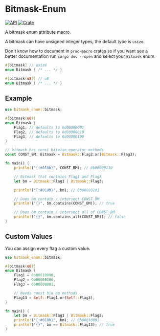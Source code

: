 # Bitmask-Enum

[![API](https://docs.rs/bitmask-enum/badge.svg)](https://docs.rs/bitmask-enum)
[![Crate](https://img.shields.io/crates/v/bitmask-enum.svg)](https://crates.io/crates/bitmask-enum)

A bitmask enum attribute macro.

A bitmask can have unsigned integer types, the default type is `usize`.

Don't know how to document in `proc-macro` crates so if you want see a better documentation run `cargo doc --open` and select your `Bitmask` enum.

```rust
#[bitmask] // usize
enum Bitmask { /* ... */ }

#[bitmask(u8)] // u8
enum Bitmask { /* ... */ }
```

## Example

```rust
use bitmask_enum::bitmask;

#[bitmask(u8)]
enum Bitmask {
    Flag1, // defaults to 0d00000001
    Flag2, // defaults to 0d00000010
    Flag3, // defaults to 0d00000100
}

// bitmask has const bitwise operator methods
const CONST_BM: Bitmask = Bitmask::Flag2.or(Bitmask::Flag3);

fn main() {
    println!("{:#010b}", CONST_BM); // 0b00000110

    // Bitmask that contains Flag1 and Flag3
    let bm = Bitmask::Flag1 | Bitmask::Flag3;

    println!("{:#010b}", bm); // 0b00000101

    // Does bm contain / intersect CONST_BM
    println!("{}", bm.contains(CONST_BM)); // true

    // Does bm contain / intersect all of CONST_BM
    println!("{}", bm.contains_all(CONST_BM)); // false
}
```

## Custom Values

You can assign every flag a custom value.

```rust
use bitmask_enum::bitmask;

#[bitmask(u8)]
enum Bitmask {
    Flag1 = 0b00010000,
    Flag2 = 0b00000100,
    Flag3 = 0b00000001,

    // Needs const bin op methods
    Flag13 = Self::Flag1.or(Self::Flag3),
}

fn main() {
    let bm = Bitmask::Flag1 | Bitmask::Flag3;
    println!("{:#010b}", bm); // 0b00010001
    println!("{}", bm == Bitmask::Flag13); // true
}
```
